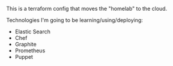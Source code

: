 This is a terraform config that moves the "homelab" to the cloud.

Technologies I'm going to be learning/using/deploying:
* Elastic Search
* Chef
* Graphite
* Prometheus
* Puppet
